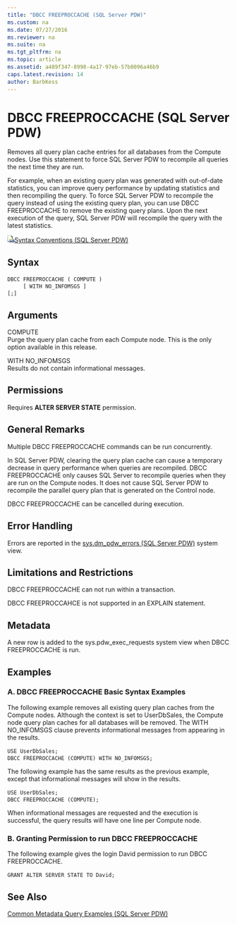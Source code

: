 ```yaml
---
title: "DBCC FREEPROCCACHE (SQL Server PDW)"
ms.custom: na
ms.date: 07/27/2016
ms.reviewer: na
ms.suite: na
ms.tgt_pltfrm: na
ms.topic: article
ms.assetid: a489f347-8998-4a17-97eb-57b0096a46b9
caps.latest.revision: 14
author: BarbKess
---
```

# DBCC FREEPROCCACHE (SQL Server PDW)
Removes all query plan cache entries for all databases from the Compute nodes. Use this statement to force SQL Server PDW to recompile all queries the next time they are run.  
  
For example, when an existing query plan was generated with out-of-date statistics, you can improve query performance by updating statistics and then recompiling the query. To force SQL Server PDW to recompile the query instead of using the existing query plan, you can use DBCC FREEPROCCACHE to remove the existing query plans. Upon the next execution of the query, SQL Server PDW will recompile the query with the latest statistics.  
  
![Topic link icon](../../mpp/sqlpdw/media/Topic_Link.gif "Topic_Link")[Syntax Conventions &#40;SQL Server PDW&#41;](../../mpp/sqlpdw/syntax-conventions-sql-server-pdw.md)  
  
## Syntax  
  
```  
DBCC FREEPROCCACHE ( COMPUTE )  
     [ WITH NO_INFOMSGS ]   
[;]  
```  
  
## Arguments  
COMPUTE  
Purge the query plan cache from each Compute node. This is the only option available in this release.  
  
WITH NO_INFOMSGS  
Results do not contain informational messages.  
  
## Permissions  
Requires **ALTER SERVER STATE** permission.  
  
## General Remarks  
Multiple DBCC FREEPROCCACHE commands can be run concurrently.  
  
In SQL Server PDW, clearing the query plan cache can cause a temporary decrease in query performance when queries are recompiled. DBCC FREEPROCCACHE only causes SQL Server to recompile queries when they are run on the Compute nodes. It does not cause SQL Server PDW to recompile the parallel query plan that is generated on the Control node.  
  
DBCC FREEPROCCACHE can be cancelled during execution.  
  
## Error Handling  
Errors are reported in the [sys.dm_pdw_errors &#40;SQL Server PDW&#41;](../../mpp/sqlpdw/sys-dm-pdw-errors-sql-server-pdw.md) system view.  
  
## Limitations and Restrictions  
DBCC FREEPROCCACHE can not run within a transaction.  
  
DBCC FREEPROCCAHCE is not supported in an EXPLAIN statement.  
  
## Metadata  
A new row is added to the sys.pdw_exec_requests system view when DBCC FREEPROCCACHE is run.  
  
## Examples  
  
### A. DBCC FREEPROCCACHE Basic Syntax Examples  
The following example removes all existing query plan caches from the Compute nodes. Although the context is set to UserDbSales, the Compute node query plan caches for all databases will be removed. The WITH NO_INFOMSGS clause prevents informational messages from appearing in the results.  
  
```  
USE UserDbSales;  
DBCC FREEPROCCACHE (COMPUTE) WITH NO_INFOMSGS;  
```  
  
The following example has the same results as the previous example, except that informational messages will show in the results.  
  
```  
USE UserDbSales;  
DBCC FREEPROCCACHE (COMPUTE);  
```  
  
When informational messages are requested and the execution is successful, the query results will have one line per Compute node.  
  
### B. Granting Permission to run DBCC FREEPROCCACHE  
The following example gives the login David permission to run DBCC FREEPROCCACHE.  
  
```  
GRANT ALTER SERVER STATE TO David;  
```  
  
## See Also  
[Common Metadata Query Examples &#40;SQL Server PDW&#41;](../../mpp/sqlpdw/common-metadata-query-examples-sql-server-pdw.md)  
  
